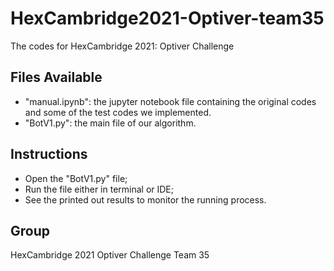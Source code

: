 # HexCambridge2021-Optiver-team35
The codes for HexCambridge 2021: Optiver Challenge

## Files Available
- "manual.ipynb": the jupyter notebook file containing the original codes and some of the test codes we implemented.
- "BotV1.py": the main file of our algorithm. 

## Instructions
- Open the "BotV1.py" file;
- Run the file either in terminal or IDE;
- See the printed out results to monitor the running process.

## Group
HexCambridge 2021 Optiver Challenge Team 35

